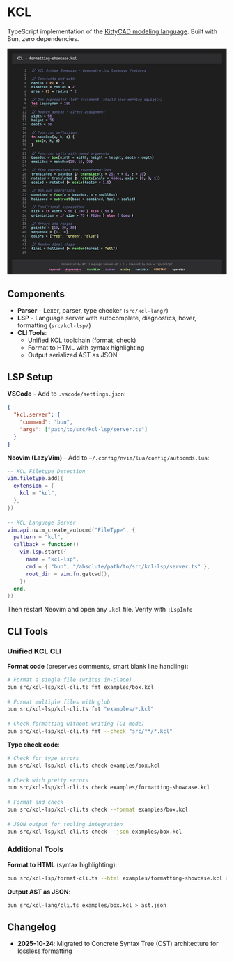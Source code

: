 # KCL

TypeScript implementation of the [KittyCAD modeling language](https://kittycad.io). Built with Bun, zero dependencies.

![KCL Syntax Highlighting](assets/screenshots/syntax-highlighting-dark.png)

## Components

- **Parser** - Lexer, parser, type checker (`src/kcl-lang/`)
- **LSP** - Language server with autocomplete, diagnostics, hover, formatting (`src/kcl-lsp/`)
- **CLI Tools**:
  - Unified KCL toolchain (format, check)
  - Format to HTML with syntax highlighting
  - Output serialized AST as JSON

## LSP Setup

**VSCode** - Add to `.vscode/settings.json`:
```json
{
  "kcl.server": {
    "command": "bun",
    "args": ["path/to/src/kcl-lsp/server.ts"]
  }
}
```

**Neovim (LazyVim)** - Add to `~/.config/nvim/lua/config/autocmds.lua`:
```lua
-- KCL Filetype Detection
vim.filetype.add({
  extension = {
    kcl = "kcl",
  },
})

-- KCL Language Server
vim.api.nvim_create_autocmd("FileType", {
  pattern = "kcl",
  callback = function()
    vim.lsp.start({
      name = "kcl-lsp",
      cmd = { "bun", "/absolute/path/to/src/kcl-lsp/server.ts" },
      root_dir = vim.fn.getcwd(),
    })
  end,
})
```

Then restart Neovim and open any `.kcl` file. Verify with `:LspInfo`

## CLI Tools

### Unified KCL CLI

**Format code** (preserves comments, smart blank line handling):
```bash
# Format a single file (writes in-place)
bun src/kcl-lsp/kcl-cli.ts fmt examples/box.kcl

# Format multiple files with glob
bun src/kcl-lsp/kcl-cli.ts fmt "examples/*.kcl"

# Check formatting without writing (CI mode)
bun src/kcl-lsp/kcl-cli.ts fmt --check "src/**/*.kcl"
```

**Type check code**:
```bash
# Check for type errors
bun src/kcl-lsp/kcl-cli.ts check examples/box.kcl

# Check with pretty errors
bun src/kcl-lsp/kcl-cli.ts check examples/formatting-showcase.kcl

# Format and check
bun src/kcl-lsp/kcl-cli.ts check --format examples/box.kcl

# JSON output for tooling integration
bun src/kcl-lsp/kcl-cli.ts check --json examples/box.kcl
```

### Additional Tools

**Format to HTML** (syntax highlighting):
```bash
bun src/kcl-lsp/format-cli.ts --html examples/formatting-showcase.kcl > output.html
```

**Output AST as JSON**:
```bash
bun src/kcl-lang/cli.ts examples/box.kcl > ast.json
```

## Changelog

- **2025-10-24**: Migrated to Concrete Syntax Tree (CST) architecture for lossless formatting
